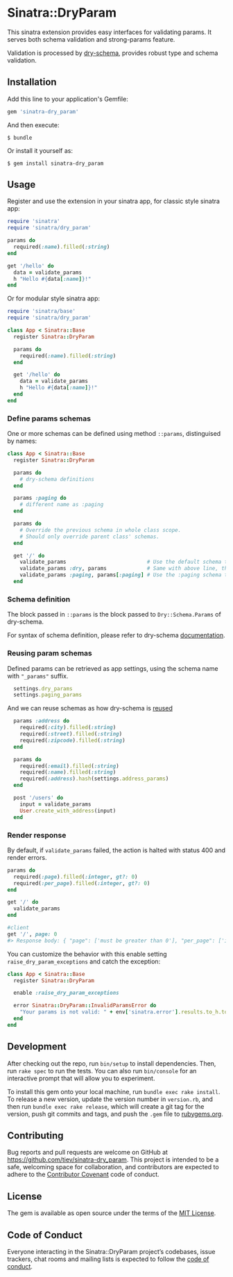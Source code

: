 # Sinatra::DryParam

This sinatra extension provides easy interfaces for validating params. It serves both schema validation and strong-params feature.

Validation is processed by [dry-schema](https://github.com/dry-rb/dry-schema), provides robust type and schema validation.

## Installation

Add this line to your application's Gemfile:

```ruby
gem 'sinatra-dry_param'
```

And then execute:

    $ bundle

Or install it yourself as:

    $ gem install sinatra-dry_param

## Usage

Register and use the extension in your sinatra app, for classic style sinatra app:


```ruby
require 'sinatra'
require 'sinatra/dry_param'

params do
  required(:name).filled(:string)
end

get '/hello' do
  data = validate_params
  h "Hello #{data[:name]}!"
end
```

Or for modular style sinatra app:

```ruby
require 'sinatra/base'
require 'sinatra/dry_param'

class App < Sinatra::Base
  register Sinatra::DryParam

  params do
    required(:name).filled(:string)
  end

  get '/hello' do
    data = validate_params
    h "Hello #{data[:name]}!"
  end
end
```

### Define params schemas

One or more schemas can be defined using method `::params`, distinguised by names:

```ruby
class App < Sinatra::Base
  register Sinatra::DryParam

  params do
    # dry-schema definitions
  end

  params :paging do
    # different name as :paging
  end

  params do
    # Override the previous schema in whole class scope.
    # Should only override parent class' schemas.
  end

  get '/' do
    validate_params                          # Use the default schema to validate params
    validate_params :dry, params             # Same with above line, the default schema name is :dry
    validate_params :paging, params[:paging] # Use the :paging schema to validate one param
  end
```

### Schema definition

The block passed in `::params` is the block passed to `Dry::Schema.Params` of dry-schema.

For syntax of schema definition, please refer to dry-schema [documentation](https://dry-rb.org/gems/dry-schema/).

### Reusing param schemas

Defined params can be retrieved as app settings, using the schema name with `"_params"` suffix.

```ruby
  settings.dry_params
  settings.paging_params
```

And we can reuse schemas as how dry-schema is [reused](https://dry-rb.org/gems/dry-schema/reusing-schemas/)

```ruby
  params :address do
    required(:city).filled(:string)
    required(:street).filled(:string)
    required(:zipcode).filled(:string)
  end

  params do
    required(:email).filled(:string)
    required(:name).filled(:string)
    required(:address).hash(settings.address_params)
  end

  post '/users' do
    input = validate_params
    User.create_with_address(input)
  end
```

### Render response

By default, if `validate_params` failed, the action is halted with status 400 and render errors.

```ruby
params do
  required(:page).filled(:integer, gt?: 0)
  required(:per_page).filled(:integer, gt?: 0)
end

get '/' do
  validate_params
end

#client
get '/', page: 0
#> Response body: { "page": ['must be greater than 0'], "per_page": ['is missing'] }
```

You can customize the behavior with this enable setting `raise_dry_param_exceptions` and catch the exception:

```ruby
class App < Sinatra::Base
  register Sinatra::DryParam

  enable :raise_dry_param_exceptions

  error Sinatra::DryParam::InvalidParamsError do
    "Your params is not valid: " + env['sinatra.error'].results.to_h.to_s
  end
end
```

## Development

After checking out the repo, run `bin/setup` to install dependencies. Then, run `rake spec` to run the tests. You can also run `bin/console` for an interactive prompt that will allow you to experiment.

To install this gem onto your local machine, run `bundle exec rake install`. To release a new version, update the version number in `version.rb`, and then run `bundle exec rake release`, which will create a git tag for the version, push git commits and tags, and push the `.gem` file to [rubygems.org](https://rubygems.org).

## Contributing

Bug reports and pull requests are welcome on GitHub at https://github.com/tiev/sinatra-dry_param. This project is intended to be a safe, welcoming space for collaboration, and contributors are expected to adhere to the [Contributor Covenant](http://contributor-covenant.org) code of conduct.

## License

The gem is available as open source under the terms of the [MIT License](https://opensource.org/licenses/MIT).

## Code of Conduct

Everyone interacting in the Sinatra::DryParam project’s codebases, issue trackers, chat rooms and mailing lists is expected to follow the [code of conduct](https://github.com/tiev/sinatra-dry_param/blob/master/CODE_OF_CONDUCT.md).
